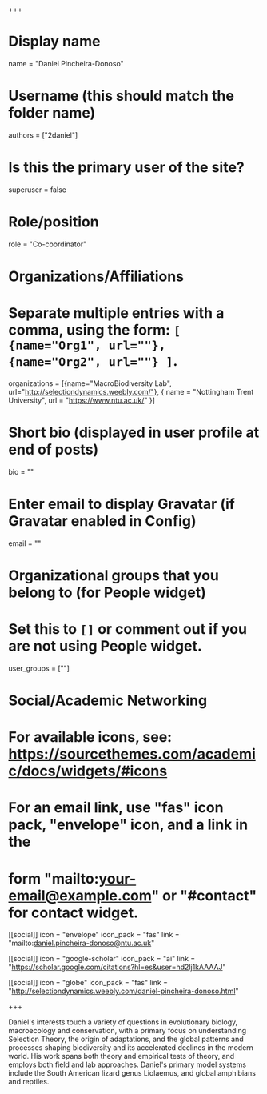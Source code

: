 +++
# Display name
name = "Daniel Pincheira-Donoso"

# Username (this should match the folder name)
authors = ["2daniel"]

# Is this the primary user of the site?
superuser = false

# Role/position
role = "Co-coordinator"

# Organizations/Affiliations
#   Separate multiple entries with a comma, using the form: `[ {name="Org1", url=""}, {name="Org2", url=""} ]`.
organizations = [{name="MacroBiodiversity Lab", url="http://selectiondynamics.weebly.com/"}, { name = "Nottingham Trent University", url = "https://www.ntu.ac.uk/" }]

# Short bio (displayed in user profile at end of posts)
bio = ""

# Enter email to display Gravatar (if Gravatar enabled in Config)
email = ""


# Organizational groups that you belong to (for People widget)
#   Set this to `[]` or comment out if you are not using People widget.
user_groups = [""]

# Social/Academic Networking
# For available icons, see: https://sourcethemes.com/academic/docs/widgets/#icons
#   For an email link, use "fas" icon pack, "envelope" icon, and a link in the
#   form "mailto:your-email@example.com" or "#contact" for contact widget.

[[social]]
  icon = "envelope"
  icon_pack = "fas"
  link = "mailto:daniel.pincheira-donoso@ntu.ac.uk"

[[social]]
  icon = "google-scholar"
  icon_pack = "ai"
  link = "https://scholar.google.com/citations?hl=es&user=hd2lj1kAAAAJ"
  
[[social]]
  icon = "globe"
  icon_pack = "fas"
  link = "http://selectiondynamics.weebly.com/daniel-pincheira-donoso.html"


+++

Daniel's interests touch a variety of questions in evolutionary biology, macroecology and conservation, with a primary focus on understanding Selection Theory, the origin of adaptations, and the global patterns and processes shaping biodiversity and its accelerated declines in the modern world. His work spans both theory and empirical tests of theory, and employs both field and lab approaches. Daniel's primary model systems include the South American lizard genus Liolaemus, and global amphibians and reptiles.

